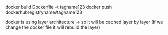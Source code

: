 docker build Dockerfile -t tagname123
docker push dockerhubregistryname/tagname123

docker is using layer architecture -> so it will be cached layer by layer (if we change the docker file it will rebuild the layer)
